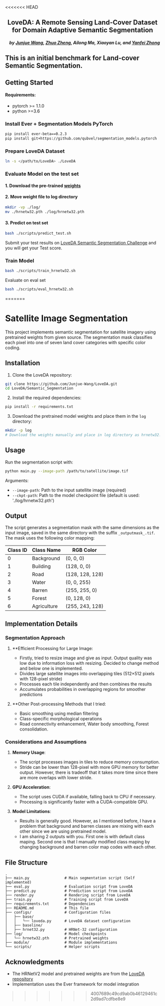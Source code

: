 <<<<<<< HEAD
<h2 align="center">LoveDA: A Remote Sensing Land-Cover Dataset for Domain Adaptive Semantic Segmentation</h2>


<h5 align="right">by <a href="https://junjue-wang.github.io/homepage/">Junjue Wang</a>, <a href="http://zhuozheng.top/">Zhuo Zheng</a>, Ailong Ma, Xiaoyan Lu, and <a href="http://rsidea.whu.edu.cn/">Yanfei Zhong</a></h5>




This is an initial benchmark for Land-cover Semantic Segmentation.
---------------------


## Getting Started


#### Requirements:
- pytorch >= 1.1.0
- python >=3.6

### Install Ever + Segmentation Models PyTorch
```bash
pip install ever-beta==0.2.3
pip install git+https://github.com/qubvel/segmentation_models.pytorch
```

### Prepare LoveDA Dataset

```bash
ln -s </path/to/LoveDA> ./LoveDA
```

### Evaluate Model on the test set
#### 1. Download the pre-trained [<b>weights</b>](https://drive.google.com/drive/folders/1xFn1d8a4Hv4il52hLCzjEy_TY31RdRtg?usp=sharing)
#### 2. Move weight file to log directory
```bash
mkdir -vp ./log/
mv ./hrnetw32.pth ./log/hrnetw32.pth
```
#### 3. Predict on test set
```bash 
bash ./scripts/predict_test.sh
```
Submit your test results on [LoveDA Semantic Segmentation Challenge](https://codalab.lisn.upsaclay.fr/competitions/421) and you will get your Test score.


### Train Model
```bash 
bash ./scripts/train_hrnetw32.sh
```
Evaluate on eval set 
```bash
bash ./scripts/eval_hrnetw32.sh
```




=======
# Satellite Image Segmentation

This project implements semantic segmentation for satellite imagery using pretrained weights from given source. The segmentation mask classifies each pixel into one of seven land cover categories with specific color coding.

## Installation

1. Clone the LoveDA repository:
```bash
git clone https://github.com/Junjue-Wang/LoveDA.git
cd LoveDA/Semantic_Segmentation
```

2. Install the required dependencies:
```bash
pip install -r requirements.txt
```

3. Download the pretrained model weights and place them in the `log` directory:
```bash
mkdir -p log
# Download the weights manually and place in log directory as hrnetw32.pth
```

## Usage

Run the segmentation script with:

```bash
python main.py --image-path /path/to/satellite/image.tif 
```

Arguments:
- `--image-path`: Path to the input satellite image (required)
- `--ckpt-path`: Path to the model checkpoint file (default is used: './log/hrnetw32.pth')

## Output

The script generates a segmentation mask with the same dimensions as the input image, saved in the same directory with the suffix `_outputmask_.tif`. The mask uses the following color mapping:

| Class ID | Class Name  | RGB Color         |
|----------|-------------|-------------------|
| 0        | Background  | (0, 0, 0)         |
| 1        | Building    | (128, 0, 0)       |
| 2        | Road        | (128, 128, 128)   |
| 3        | Water       | (0, 0, 255)       |
| 4        | Barren      | (255, 255, 0)     |
| 5        | Forest      | (0, 128, 0)       |
| 6        | Agriculture | (255, 243, 128)   |

## Implementation Details

### Segmentation Approach


1. **Efficient Processing for Large Image:
   - Firstly, tried to resize image and give as input. Output quality was low due to information loss with resizing. Decided to change method and below one is implemented. 
   - Divides large satellite images into overlapping tiles (512×512 pixels with 128-pixel stride)
   - Processes each tile independently and then combines the results
   - Accumulates probabilities in overlapping regions for smoother predictions

2. **Other Post-processing Methods that I tried:
   - Basic smoothing using median filtering
   - Class-specific morphological operations
   - Road connectivity enhancement, Water body smoothing, Forest consolidation.


### Considerations and Assumptions

1. **Memory Usage**: 
   - The script processes images in tiles to reduce memory consumption.
   - Stride can be lower than 128-pixel with more GPU memory for better output. However, there is tradeoff that it takes more time since there are more overlaps with lower stride.

2. **GPU Acceleration**:
   - The script uses CUDA if available, falling back to CPU if necessary.
   - Processing is significantly faster with a CUDA-compatible GPU.

3. **Model Limitations**:
   - Results is generally good. However, as I mentioned before, I have a problem that background and barren classes  are mixing with each other since we are using pretrained model.
   - I am sharing 2 outputs with you. First one is with default class maping. Second one is that I manually modified class maping by changing background and barren color map codes with     each other.  

	
## File Structure

```
.
├── main.py                # Main segmentation script (Self implemented)
├── eval.py                # Evaluation script from LoveDA
├── predict.py             # Prediction script from LoveDA
├── render.py              # Rendering script from LoveDA
├── train.py               # Training script from LoveDA
├── requirements.txt       # Dependencies
├── README.md              # This file
├── configs/               # Configuration files
│   ├── base/
│   │   └── loveda.py      # LoveDA dataset configuration	
│   ├── baseline/
│   ├── hrnet32.py         # HRNet-32 configuration
├── log/                   # Model checkpoints
│   └── hrnetw32.pth       # Pretrained weights
├── module/                # Module implementations
└── scripts/               # Helper scripts

```

## Acknowledgments

- The HRNetV2 model and pretrained weights are from the [LoveDA repository](https://github.com/Junjue-Wang/LoveDA)
- Implementation uses the Ever framework for model integration
>>>>>>> 4007689c49cd9ab0b46129461c2d9ad7cdfbe8e9
